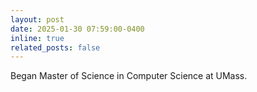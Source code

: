 ```yaml
---
layout: post
date: 2025-01-30 07:59:00-0400
inline: true
related_posts: false
---
```


Began Master of Science in Computer Science at UMass.
